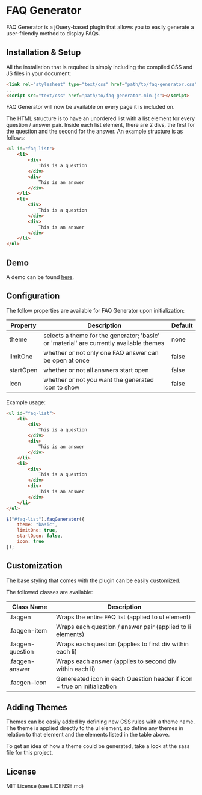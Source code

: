 # FAQ Generator

FAQ Generator is a jQuery-based plugin that allows you to easily generate a user-friendly method to display FAQs.

## Installation & Setup

All the installation that is required is simply including the compiled CSS and JS files in your document:

```html
<link rel="stylesheet" type="text/css" href="path/to/faq-generator.css">
...
<script src="text/css" href="path/to/faq-generator.min.js"></script>
```

FAQ Generator will now be available on every page it is included on.

The HTML structure is to have an unordered list with a list element for every question / answer pair. Inside each list element, there are 2 divs, the first for the question and the second for the answer. An example structure is as follows:

```HTML
<ul id="faq-list">
	<li>
		<div>
			This is a question
		</div>
		<div>
			This is an answer
		</div>
	</li>
	<li>
		<div>
			This is a question
		</div>
		<div>
			This is an answer
		</div>
	</li>
</ul>
```

## Demo

A demo can be found [here](http://ryanfitzgerald.github.io/faq-generator/demo.html).

## Configuration

The follow properties are available for FAQ Generator upon initialization:

 Property | Description | Default
 -------- | ----------- | -------
 theme | selects a theme for the generator; 'basic' or 'material' are currently available themes | none
 limitOne | whether or not only one FAQ answer can be open at once | false
 startOpen | whether or not all answers start open | false
 icon | whether or not you want the generated icon to show | false

Example usage:

```HTML
<ul id="faq-list">
	<li>
		<div>
			This is a question
		</div>
		<div>
			This is an answer
		</div>
	</li>
	<li>
		<div>
			This is a question
		</div>
		<div>
			This is an answer
		</div>
	</li>
</ul>
```

```js
$("#faq-list").faqGenerator({
	theme: "basic",
	limitOne: true,
	startOpen: false,
	icon: true
});
```

## Customization

The base styling that comes with the plugin can be easily customized.

The followed classes are available:

 Class Name | Description
 ---------- | -----------
 .faqgen | Wraps the entire FAQ list (applied to ul element)
 .faqgen-item | Wraps each question / answer pair (applied to li elements)
 .faqgen-question | Wraps each question (applies to first div within each li)
 .faqgen-answer | Wraps each answer (applies to second div within each li)
 .facgen-icon | Genereated icon in each Question header if icon = true on initialization
 
## Adding Themes

Themes can be easily added by defining new CSS rules with a theme name. The theme is applied directly to the ul element, so define any themes in relation to that element and the elements listed in the table above.

To get an idea of how a theme could be generated, take a look at the sass file for this project.

## License

MIT License (see LICENSE.md)

